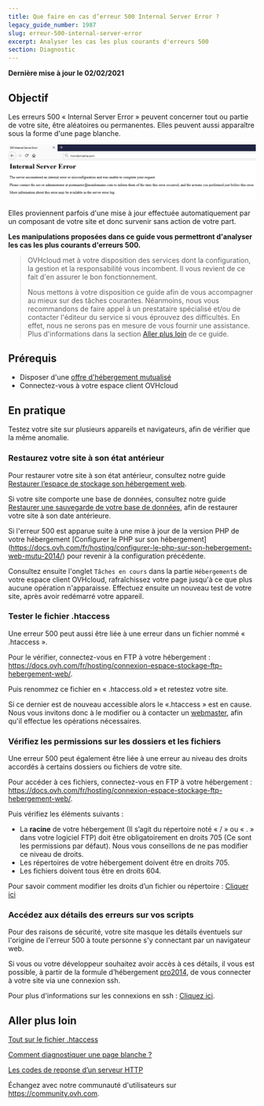 ```yaml
---
title: Que faire en cas d’erreur 500 Internal Server Error ?
legacy_guide_number: 1987
slug: erreur-500-internal-server-error
excerpt: Analyser les cas les plus courants d'erreurs 500
section: Diagnostic
---
```


**Dernière mise à jour le 02/02/2021**

## Objectif

Les erreurs 500 « Internal Server Error » peuvent concerner tout ou partie de votre site, être aléatoires ou permanentes. Elles peuvent aussi apparaître sous la forme d'une page blanche.


![error500](images/error-500.png)

Elles proviennent parfois d'une mise à jour effectuée automatiquement par un composant de votre site et donc survenir sans action de votre part.

**Les manipulations proposées dans ce guide vous permettront d'analyser les cas les plus courants d'erreurs 500.**

> OVHcloud met à votre disposition des services dont la configuration, la gestion et la responsabilité vous incombent. Il vous revient de ce fait d'en assurer le bon fonctionnement.
> 
> Nous mettons à votre disposition ce guide afin de vous accompagner au mieux sur des tâches courantes. Néanmoins, nous vous recommandons de faire appel à un prestataire spécialisé et/ou de contacter l'éditeur du service si vous éprouvez des difficultés. En effet, nous ne serons pas en mesure de vous fournir une assistance. Plus d'informations dans la section [Aller plus loin](https://docs.ovh.com/fr/microsoft-collaborative-solutions/exchange-configuration-de-thunderbird/#aller-plus-loin_1) de ce guide.

## Prérequis

- Disposer d'une [offre d'hébergement mutualisé](https://www.ovh.com/fr/hebergement-web/)
- Connectez-vous à votre espace client OVHcloud

## En pratique

Testez votre site sur plusieurs appareils et navigateurs, afin de vérifier que la même anomalie.

### Restaurez votre site à son état antérieur

Pour restaurer votre site à son état antérieur, consultez notre guide [Restaurer l’espace de stockage son hébergement web](../restauration-ftp-filezilla-espace-client/).

Si votre site comporte une base de données, consultez notre guide [Restaurer une sauvegarde de votre base de données](../mutualise-guide-importation-dune-base-de-donnees-mysql/#restaurer-une-sauvegarde-depuis-lespace-client), afin de restaurer votre site à son date antérieure.

Si l'erreur 500 est apparue suite à une mise à jour de la version PHP de votre hébergement [Configurer le PHP sur son hébergement] (https://docs.ovh.com/fr/hosting/configurer-le-php-sur-son-hebergement-web-mutu-2014/) pour revenir à la configuration précédente.

Consultez ensuite l'onglet `Tâches en cours` dans la partie `Hébergements` de votre espace client OVHcloud, rafraîchissez votre page jusqu'à ce que plus aucune opération n'apparaisse. Effectuez ensuite un nouveau test de votre site, après avoir redémarré votre appareil.

### Tester le fichier .htaccess

Une erreur 500 peut aussi être liée à une erreur dans un fichier nommé « .htaccess ». 

Pour le vérifier, connectez-vous en FTP à votre hébergement : <https://docs.ovh.com/fr/hosting/connexion-espace-stockage-ftp-hebergement-web/>.

Puis renommez ce fichier en « .htaccess.old » et retestez votre site. 

Si ce dernier est de nouveau accessible alors le «.htaccess » est en cause. Nous vous invitons donc à le modifier ou à contacter un [webmaster](https://marketplace.ovhcloud.com/), afin qu'il effectue les opérations nécessaires.

### Vérifiez les permissions sur les dossiers et les fichiers

Une erreur 500 peut également être liée à une erreur au niveau des droits accordés à certains dossiers ou fichiers de votre site.

Pour accéder à ces fichiers, connectez-vous en FTP à votre hébergement : <https://docs.ovh.com/fr/hosting/connexion-espace-stockage-ftp-hebergement-web/>.

Puis vérifiez les éléments suivants : 

-	La **racine** de votre hébergement (Il s’agit du répertoire noté « / » ou « . » dans votre logiciel FTP) doit être obligatoirement en droits 705 (Ce sont les permissions par défaut). Nous vous conseillons de ne pas modifier ce niveau de droits.
-	Les répertoires de votre hébergement doivent être en droits 705.
-	Les fichiers doivent tous être en droits 604.

Pour savoir comment modifier les droits d’un fichier ou répertoire : [Cliquer ici](https://docs.ovh.com/fr/hosting/mutualise-guide-utilisation-filezilla/#droits-des-fichiers-dossiers)

### Accédez aux détails des erreurs sur vos scripts

Pour des raisons de sécurité, votre site masque les détails éventuels sur l'origine de l'erreur 500 à toute personne s'y connectant par un navigateur web.

Si vous ou votre développeur souhaitez avoir accès à ces détails, il vous est possible, à partir de la formule d’hébergement [pro2014](https://www.ovh.com/fr/hebergement-web/hebergement-pro.xml), de vous connecter à votre site via une connexion ssh.

Pour plus d'informations sur les connexions en ssh : [Cliquez ici](https://docs.ovh.com/fr/hosting/mutualise-le-ssh-sur-les-hebergements-mutualises/).

## Aller plus loin

[Tout sur le fichier .htaccess](https://docs.ovh.com/fr/hosting/mutualise-tout-sur-le-fichier-htaccess/)

[Comment diagnostiquer une page blanche ?](https://docs.ovh.com/fr/hosting/comment-diagnostiquer-page-blanche/)

[Les codes de reponse d’un serveur HTTP](https://docs.ovh.com/fr/hosting/mutualise-les-codes-de-reponse-dun-serveur-http/)

Échangez avec notre communauté d'utilisateurs sur <https://community.ovh.com>.

